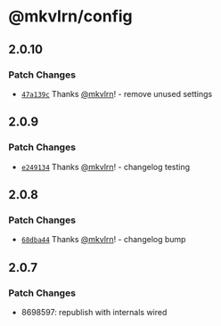 # @mkvlrn/config

## 2.0.10

### Patch Changes

- [`47a139c`](https://github.com/mkvlrn/tools/commit/47a139c80caf9bd63b273df906862e0e28038284) Thanks [@mkvlrn](https://github.com/mkvlrn)! - remove unused settings

## 2.0.9

### Patch Changes

- [`e249134`](https://github.com/mkvlrn/tools/commit/e2491347b5beeb04fe863b169466f7126aab81c9) Thanks [@mkvlrn](https://github.com/mkvlrn)! - changelog testing

## 2.0.8

### Patch Changes

- [`68dba44`](https://github.com/mkvlrn/tools/commit/68dba440c6cc63dc2b50e718c837c00cd4267fc3) Thanks [@mkvlrn](https://github.com/mkvlrn)! - changelog bump

## 2.0.7

### Patch Changes

- 8698597: republish with internals wired
